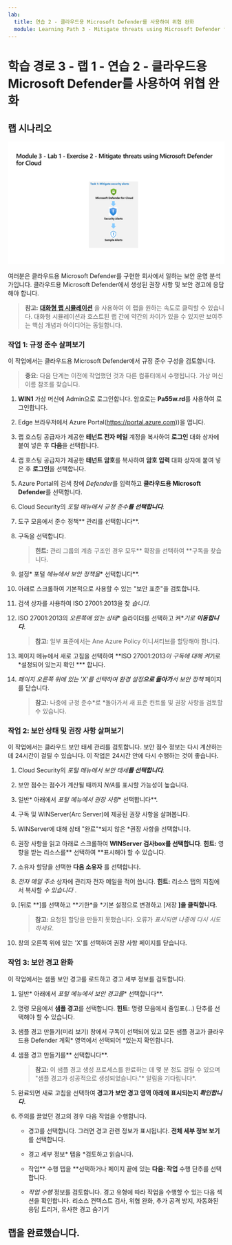 ```yaml
---
lab:
  title: 연습 2 - 클라우드용 Microsoft Defender를 사용하여 위협 완화
  module: Learning Path 3 - Mitigate threats using Microsoft Defender for Cloud
---
```


# 학습 경로 3 - 랩 1 - 연습 2 - 클라우드용 Microsoft Defender를 사용하여 위협 완화

## 랩 시나리오

![랩 개요입니다.](../Media/SC-200-Lab_Diagrams_Mod3_L1_Ex2.png)

여러분은 클라우드용 Microsoft Defender를 구현한 회사에서 일하는 보안 운영 분석가입니다. 클라우드용 Microsoft Defender에서 생성된 권장 사항 및 보안 경고에 응답해야 합니다.

>**참고:** **[대화형 랩 시뮬레이션](https://mslabs.cloudguides.com/guides/SC-200%20Lab%20Simulation%20-%20Mitigate%20threats%20using%20Microsoft%20Defender%20for%20Cloud)** 을 사용하여 이 랩을 원하는 속도로 클릭할 수 있습니다. 대화형 시뮬레이션과 호스트된 랩 간에 약간의 차이가 있을 수 있지만 보여주는 핵심 개념과 아이디어는 동일합니다. 


### 작업 1: 규정 준수 살펴보기

이 작업에서는 클라우드용 Microsoft Defender에서 규정 준수 구성을 검토합니다. 

>**중요:** 다음 단계는 이전에 작업했던 것과 다른 컴퓨터에서 수행됩니다. 가상 머신 이름 참조를 찾습니다.

1. **WIN1** 가상 머신에 Admin으로 로그인합니다. 암호로는 **Pa55w.rd**를 사용하여 로그인합니다.  

1. Edge 브라우저에서 Azure Portal(https://portal.azure.com))을 엽니다.

1. 랩 호스팅 공급자가 제공한 **테넌트 전자 메일** 계정을 복사하여 **로그인** 대화 상자에 붙여 넣은 후 **다음**을 선택합니다.

1. 랩 호스팅 공급자가 제공한 **테넌트 암호**를 복사하여 **암호 입력** 대화 상자에 붙여 넣은 후 **로그인**을 선택합니다.

1. Azure Portal의 검색 창에 *Defender*를 입력하고 **클라우드용 Microsoft Defender**를 선택합니다.

1. Cloud Security의 *포털 메뉴에서 규정 준수**를 선택합니다**.*

1. 도구 모음에서 준수 정책** 관리를 선택합니다**.

1. 구독을 선택합니다.

    >**힌트:** 관리 그룹의 계층 구조인 경우 모두** 확장을 선택하여 **구독을 찾습니다.

1. 설정* 포털 *메뉴에서 보안 정책을** 선택합니다**.

1. 아래로 스크롤하여 기본적으로 사용할 수 있는 "보안 표준"을 검토합니다.

1. 검색 상자를 사용하여 ISO 27001:2013을 찾 *습니다*.

1. ISO 27001:2013의 *오른쪽에 있는 상태** 슬라이더를 선택하고 켜**기로 **이동합니다***.

    >**참고:** 일부 표준에서는 Ane Azure Policy 이니셔티브를 할당해야 합니다.

1. 페이지 메뉴에서 새로 고침을 선택하여 **ISO 27001:2013*이 구독에 대해 켜*기로 *설정되어 있는지 확인 *** 합니다.

1. *페이지 오른쪽 위에 있는 'X'를 선택하여 환경 설정**으로 돌아가**서 보안 정책* 페이지를 닫습니다.

    >**참고:** 나중에 규정 준수*로 *돌아가서 새 표준 컨트롤 및 권장 사항을 검토할 수 있습니다.

### 작업 2: 보안 상태 및 권장 사항 살펴보기

이 작업에서는 클라우드 보안 태세 관리를 검토합니다.  보안 점수 정보는 다시 계산하는 데 24시간이 걸릴 수 있습니다. 이 작업은 24시간 안에 다시 수행하는 것이 좋습니다.

1. Cloud Security의 *포털 메뉴에서 보안 태세**를 선택합니다**.*

1. 보안 점수는 점수가 계산될 때까지 *N/A*를 표시할 가능성이 높습니다.

1. 일반* 아래에서 *포털 메뉴에서 권장 사항** 선택합니다**.

1. 구독 및 WINServer(Arc Server)에 제공된 권장 사항을 살펴봅니다.

1. WINServer에 대해 상태 "완료"*되지 않은 *권장 사항을 선택합니다.

1. 권장 사항을 읽고 아래로 스크롤하여 **WINServer 검사box를 선택합니다**. **힌트:** 영향을 받는 리소스를** 선택하여 **표시해야 할 수 있습니다.

1. 소유자 할당을 선택한 **다음 **소유자**** 를 선택합니다.

1. *전자 메일 주소* 상자에 관리자 전자 메일을 적어 씁니다. **힌트:** 리소스 탭의 지침에서 복사할 *수 있습니다* .

1. [뒤로 **]를 선택하고 **기한*을 *기본 설정으로 변경하고 [저장 **]을 클릭합니다**.

    >**참고:** 요청된 할당을 만들지 못했습니다. 오류가 *표시되면 나중에 다시 시도하세요*.

1. 창의 오른쪽 위에 있는 'X'를 선택하여 권장 사항 페이지를 닫습니다.


### 작업 3: 보안 경고 완화

이 작업에서는 샘플 보안 경고를 로드하고 경고 세부 정보를 검토합니다.


1. 일반* 아래에서 *포털 메뉴에서 보안 경고를** 선택합니다**.

1. 명령 모음에서 **샘플 경고**를 선택합니다. **힌트:** 명령 모음에서 줄임표(...) 단추를 선택해야 할 수 있습니다.

1. 샘플 경고 만들기(미리 보기) 창에서 구독이 선택되어 있고 모든 샘플 경고가 클라우드용 Defender 계획* 영역에서 선택되어 *있는지 확인합니다.

1. 샘플 경고 만들기를** 선택합니다**.  

    >**참고:** 이 샘플 경고 생성 프로세스를 완료하는 데 몇 분 정도 걸릴 수 있으며 "샘플 경고가 성공적으로 생성되었습니다."* 알림을 기다립니다*. 

1. 완료되면 새로 고침을 선택하여 **경고가 보안 경고 영역 아래에 표시되는지 *확인합니다*.**

1. 주의를 끌었던 경고의 경우 다음 작업을 수행합니다.

    - 경고를 선택합니다. 그러면 경고 관련 정보가 표시됩니다. **전체 세부 정보 보기**를 선택합니다.

    - 경고 세부 정보* 탭을 *검토하고 읽습니다.

    - 작업** 수행 탭을 **선택하거나 페이지 끝에 있는 **다음: 작업** 수행 단추를 선택합니다.

    - *작업 수행* 정보를 검토합니다. 경고 유형에 따라 작업을 수행할 수 있는 다음 섹션을 확인합니다. 리소스 컨텍스트 검사, 위협 완화, 추가 공격 방지, 자동화된 응답 트리거, 유사한 경고 숨기기

## 랩을 완료했습니다.
